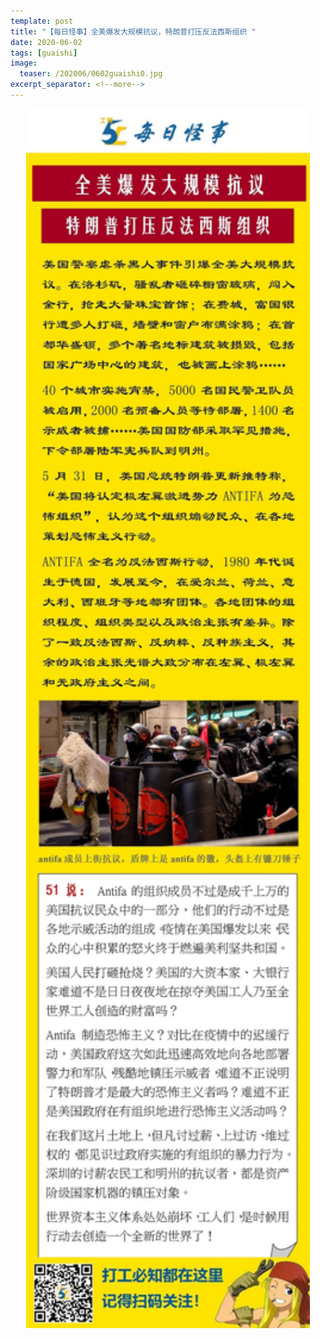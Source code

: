 ```yaml
---
template: post
title: "【每日怪事】全美爆发大规模抗议，特朗普打压反法西斯组织 "
date: 2020-06-02
tags: [guaishi]
image:
  teaser: /202006/0602guaishi0.jpg
excerpt_separator: <!--more-->
---
```


<div style="text-align:center;color:grey"><img src="/images/202006/0602guaishi.jpg" width="90%"></div><br>

